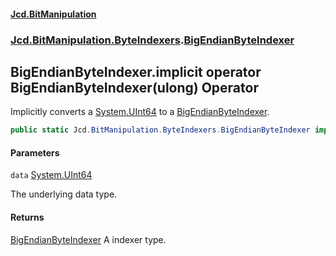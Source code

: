 #### [Jcd.BitManipulation](index.md 'index')
### [Jcd.BitManipulation.ByteIndexers](Jcd.BitManipulation.ByteIndexers.md 'Jcd.BitManipulation.ByteIndexers').[BigEndianByteIndexer](Jcd.BitManipulation.ByteIndexers.BigEndianByteIndexer.md 'Jcd.BitManipulation.ByteIndexers.BigEndianByteIndexer')

## BigEndianByteIndexer.implicit operator BigEndianByteIndexer(ulong) Operator

Implicitly converts a [System.UInt64](https://docs.microsoft.com/en-us/dotnet/api/System.UInt64 'System.UInt64') to a [BigEndianByteIndexer](Jcd.BitManipulation.ByteIndexers.BigEndianByteIndexer.md 'Jcd.BitManipulation.ByteIndexers.BigEndianByteIndexer').

```csharp
public static Jcd.BitManipulation.ByteIndexers.BigEndianByteIndexer implicit operator BigEndianByteIndexer(ulong data);
```
#### Parameters

<a name='Jcd.BitManipulation.ByteIndexers.BigEndianByteIndexer.op_ImplicitJcd.BitManipulation.ByteIndexers.BigEndianByteIndexer(ulong).data'></a>

`data` [System.UInt64](https://docs.microsoft.com/en-us/dotnet/api/System.UInt64 'System.UInt64')

The underlying data type.

#### Returns

[BigEndianByteIndexer](Jcd.BitManipulation.ByteIndexers.BigEndianByteIndexer.md 'Jcd.BitManipulation.ByteIndexers.BigEndianByteIndexer')
A indexer type.